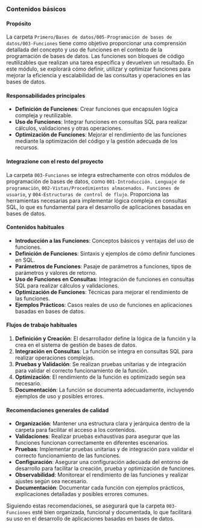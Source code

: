 ### Contenidos básicos

#### Propósito
La carpeta `Primero/Bases de datos/005-Programación de bases de datos/003-Funciones` tiene como objetivo proporcionar una comprensión detallada del concepto y uso de funciones en el contexto de la programación de bases de datos. Las funciones son bloques de código reutilizables que realizan una tarea específica y devuelven un resultado. En este módulo, se explorará cómo definir, utilizar y optimizar funciones para mejorar la eficiencia y escalabilidad de las consultas y operaciones en las bases de datos.

#### Responsabilidades principales
- **Definición de Funciones**: Crear funciones que encapsulen lógica compleja y reutilizable.
- **Uso de Funciones**: Integrar funciones en consultas SQL para realizar cálculos, validaciones y otras operaciones.
- **Optimización de Funciones**: Mejorar el rendimiento de las funciones mediante la optimización del código y la gestión adecuada de los recursos.

#### Integrazione con el resto del proyecto
La carpeta `003-Funciones` se integra estrechamente con otros módulos de programación de bases de datos, como `001-Introducción. Lenguaje de programación`, `002-Vistas/Procedimientos almacenados. Funciones de usuario`, y `004-Estructuras de control de flujo`. Proporciona las herramientas necesarias para implementar lógica compleja en consultas SQL, lo que es fundamental para el desarrollo de aplicaciones basadas en bases de datos.

#### Contenidos habituales
- **Introducción a las Funciones**: Conceptos básicos y ventajas del uso de funciones.
- **Definición de Funciones**: Sintaxis y ejemplos de cómo definir funciones en SQL.
- **Parámetros de Funciones**: Pasaje de parámetros a funciones, tipos de parámetros y valores de retorno.
- **Uso de Funciones en Consultas**: Integración de funciones en consultas SQL para realizar cálculos y validaciones.
- **Optimización de Funciones**: Técnicas para mejorar el rendimiento de las funciones.
- **Ejemplos Prácticos**: Casos reales de uso de funciones en aplicaciones basadas en bases de datos.

#### Flujos de trabajo habituales
1. **Definición y Creación**: El desarrollador define la lógica de la función y la crea en el sistema de gestión de bases de datos.
2. **Integración en Consultas**: La función se integra en consultas SQL para realizar operaciones complejas.
3. **Pruebas y Validación**: Se realizan pruebas unitarias y de integración para validar el correcto funcionamiento de la función.
4. **Optimización**: El rendimiento de la función es optimizado según sea necesario.
5. **Documentación**: La función se documenta adecuadamente, incluyendo ejemplos de uso y posibles errores.

#### Recomendaciones generales de calidad
- **Organización**: Mantener una estructura clara y jerárquica dentro de la carpeta para facilitar el acceso a los contenidos.
- **Validaciones**: Realizar pruebas exhaustivas para asegurar que las funciones funcionan correctamente en diferentes escenarios.
- **Pruebas**: Implementar pruebas unitarias y de integración para validar el correcto funcionamiento de las funciones.
- **Configuración**: Asegurar una configuración adecuada del entorno de desarrollo para facilitar la creación, prueba y optimización de funciones.
- **Observabilidad**: Monitorear el rendimiento de las funciones y realizar ajustes según sea necesario.
- **Documentación**: Documentar cada función con ejemplos prácticos, explicaciones detalladas y posibles errores comunes.

Siguiendo estas recomendaciones, se asegurará que la carpeta `003-Funciones` esté bien organizada, funcional y documentada, lo que facilitará su uso en el desarrollo de aplicaciones basadas en bases de datos.
